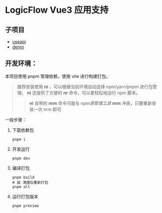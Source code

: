 # LogicFlow Vue3 应用支持

## 子项目
* [useapi](./packages/useapi/README.md)
* [demo](./packages/demo/README.md)

## 开发环境：
本项目使用 pnpm 管理依赖，使用 vite 进行构建打包。

> 推荐安装使用 **ni** ，可以根据当前环境自动选择 npm/yarn/pnpm 进行包管理。 **ni** 还提供了方便的 **nr** 命令，可以更轻松地运行 npm 脚本。
>> **ni** 自带的 **nrm** 命令可能与 *npm源管理工具* **nrm** 冲突，只要重新安装一次 nrm 即可

一般步骤：

1. 下载依赖包

   ``` shell
   pnpm i
   ```

2. 开发运行

   ``` shell
   pnpm dev
   ```

3. 编译打包

   ``` shell
   pnpm build
   # 或 清理后重新打包
   pnpm all
   ```

4. 运行打包版本

   ``` shell
   pnpm preview
   ```

